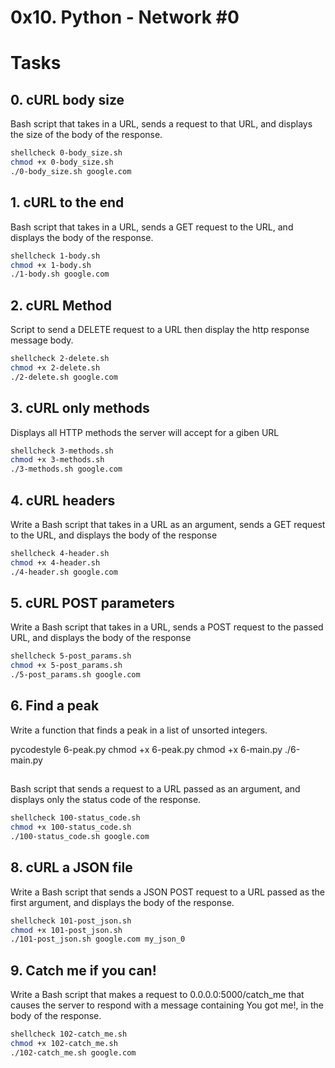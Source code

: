 # 0x10. Python - Network #0

# Tasks
## 0. cURL body size
Bash script that takes in a URL, sends a request to that URL, and displays the size of the body of the response.

```bash
shellcheck 0-body_size.sh
chmod +x 0-body_size.sh
./0-body_size.sh google.com
```

## 1. cURL to the end
Bash script that takes in a URL, sends a GET request to the URL, and displays the body of the response.

```bash
shellcheck 1-body.sh
chmod +x 1-body.sh
./1-body.sh google.com
```

## 2. cURL Method
Script to send a DELETE request to a URL then display the http response message body.

```bash
shellcheck 2-delete.sh
chmod +x 2-delete.sh
./2-delete.sh google.com
```

## 3. cURL only methods
Displays all HTTP methods the server will accept for a giben URL

```bash
shellcheck 3-methods.sh
chmod +x 3-methods.sh
./3-methods.sh google.com
```

## 4. cURL headers
Write a Bash script that takes in a URL as an argument, sends a GET request to the URL, and displays the body of the response

```bash
shellcheck 4-header.sh
chmod +x 4-header.sh
./4-header.sh google.com
```

## 5. cURL POST parameters
Write a Bash script that takes in a URL, sends a POST request to the passed URL, and displays the body of the response

```bash
shellcheck 5-post_params.sh
chmod +x 5-post_params.sh
./5-post_params.sh google.com
```

## 6. Find a peak
Write a function that finds a peak in a list of unsorted integers.

pycodestyle 6-peak.py 
chmod +x 6-peak.py
chmod +x 6-main.py
./6-main.py

## 
Bash script that sends a request to a URL passed as an argument, and displays only the status code of the response.

```bash
shellcheck 100-status_code.sh
chmod +x 100-status_code.sh
./100-status_code.sh google.com
```

## 8. cURL a JSON file
Write a Bash script that sends a JSON POST request to a URL passed as the first argument, and displays the body of the response.

```bash
shellcheck 101-post_json.sh
chmod +x 101-post_json.sh
./101-post_json.sh google.com my_json_0
```

## 9. Catch me if you can!
Write a Bash script that makes a request to 0.0.0.0:5000/catch_me that causes the server to respond with a message containing You got me!, in the body of the response.

```bash
shellcheck 102-catch_me.sh
chmod +x 102-catch_me.sh
./102-catch_me.sh google.com
```

